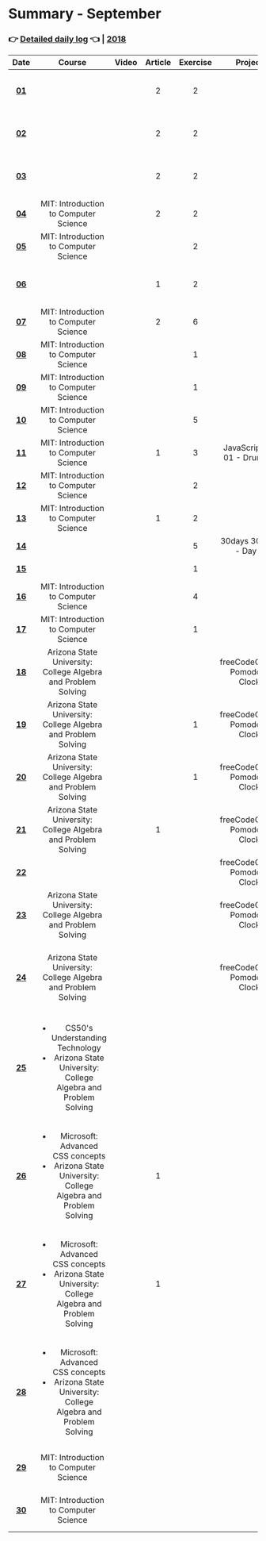 # Summary - September
### 👉 [Detailed daily log](https://github.com/jpacsai/LearningPath/blob/master/Daily-log/September/Daily-log_September.md) 👈 | [2018](https://github.com/jpacsai/LearningPath/blob/master/Daily-log/README.md)

| Date   | Course                | Video | Article | Exercise | Project | Book                                | Achievement |
| :----: | :-------------------: | :---: | :-----: | :------: | :-----: | :--------------------------------:  | :---------: |
| **[01](https://github.com/jpacsai/LearningPath/blob/master/Daily-log/September/Daily-log_September.md#01-09)**                                  |                       |       | 2       | 2        |         | JavaScript: Visual QuickStart Guide |             |
| **[02](https://github.com/jpacsai/LearningPath/blob/master/Daily-log/September/Daily-log_September.md#02-09)**                                  |                       |       | 2       | 2        |         | JavaScript: Visual QuickStart Guide |             |
| **[03](https://github.com/jpacsai/LearningPath/blob/master/Daily-log/September/Daily-log_September.md#03-09)**                                  |                       |       | 2       |  2       |         | JavaScript: Visual QuickStart Guide |             |
| **[04](https://github.com/jpacsai/LearningPath/blob/master/Daily-log/September/Daily-log_September.md#04-09)**                                  | MIT: Introduction to Computer Science |       | 2       | 2        |         |                                     |             |
| **[05](https://github.com/jpacsai/LearningPath/blob/master/Daily-log/September/Daily-log_September.md#05-09)**                                  | MIT: Introduction to Computer Science |       |         | 2        |          |         |                                     |             |
| **[06](https://github.com/jpacsai/LearningPath/blob/master/Daily-log/September/Daily-log_September.md#06-09)**                                  |                       |       | 1       | 2        |         | JavaScript: Visual QuickStart Guide |             |
| **[07](https://github.com/jpacsai/LearningPath/blob/master/Daily-log/September/Daily-log_September.md#07-09)**                                  | MIT: Introduction to Computer Science |       | 2       | 6        |         |                                     |             |
| **[08](https://github.com/jpacsai/LearningPath/blob/master/Daily-log/September/Daily-log_September.md#08-09)**                                  | MIT: Introduction to Computer Science |       |         | 1        |         |                                     |             |
| **[09](https://github.com/jpacsai/LearningPath/blob/master/Daily-log/September/Daily-log_September.md#09-09)**                                  | MIT: Introduction to Computer Science |       |         | 1        |         |                                     |             |
| **[10](https://github.com/jpacsai/LearningPath/blob/master/Daily-log/September/Daily-log_September.md#10-09)**                                  | MIT: Introduction to Computer Science |       |         | 5        |         |                                     |             |
| **[11](https://github.com/jpacsai/LearningPath/blob/master/Daily-log/September/Daily-log_September.md#11-09)**                                  | MIT: Introduction to Computer Science |       | 1       | 3        | JavaScript30: 01 - Drum Kit |                                     |             |
| **[12](https://github.com/jpacsai/LearningPath/blob/master/Daily-log/September/Daily-log_September.md#12-09)**                                  | MIT: Introduction to Computer Science |       |         | 2        |         | Eloquent JavaScript |             |
| **[13](https://github.com/jpacsai/LearningPath/blob/master/Daily-log/September/Daily-log_September.md#13-09)**                                  | MIT: Introduction to Computer Science |       | 1       | 2        |         |                                     |             |
| **[14](https://github.com/jpacsai/LearningPath/blob/master/Daily-log/September/Daily-log_September.md#14-09)**                                  |                       |       |         | 5        | 30days 30sites - Day 1 |                                     |             |
| **[15](https://github.com/jpacsai/LearningPath/blob/master/Daily-log/September/Daily-log_September.md#15-09)**                                  |                       |       |         | 1        |         | Eloquent JavaScript |             |
| **[16](https://github.com/jpacsai/LearningPath/blob/master/Daily-log/September/Daily-log_September.md#16-09)**                                  | MIT: Introduction to Computer Science |       |         | 4       |         |                                     |             |
| **[17](https://github.com/jpacsai/LearningPath/blob/master/Daily-log/September/Daily-log_September.md#17-09)**                                  | MIT: Introduction to Computer Science |       |         | 1        |         | Eloquent JavaScript |             |
| **[18](https://github.com/jpacsai/LearningPath/blob/master/Daily-log/September/Daily-log_September.md#18-09)**                                  | Arizona State University: College Algebra and Problem Solving |       |         |          | freeCodeCamp: Pomodoro Clock | Eloquent JavaScript |             |
| **[19](https://github.com/jpacsai/LearningPath/blob/master/Daily-log/September/Daily-log_September.md#19-09)**                                  | Arizona State University: College Algebra and Problem Solving |       |         | 1        | freeCodeCamp: Pomodoro Clock | Automate the Boring Stuff with Python |             |
| **[20](https://github.com/jpacsai/LearningPath/blob/master/Daily-log/September/Daily-log_September.md#20-09)**                                  | Arizona State University: College Algebra and Problem Solving |       |         | 1        | freeCodeCamp: Pomodoro Clock|                                     |             |
| **[21](https://github.com/jpacsai/LearningPath/blob/master/Daily-log/September/Daily-log_September.md#21-09)**                                  | Arizona State University: College Algebra and Problem Solving |       | 1       |          | freeCodeCamp: Pomodoro Clock|                                     |             |
| **[22](https://github.com/jpacsai/LearningPath/blob/master/Daily-log/September/Daily-log_September.md#22-09)**                                  |   |       |         |          | freeCodeCamp: Pomodoro Clock|                                     |             |
| **[23](https://github.com/jpacsai/LearningPath/blob/master/Daily-log/September/Daily-log_September.md#23-09)**                                  | Arizona State University: College Algebra and Problem Solving |       |         |          | freeCodeCamp: Pomodoro Clock |                                     |             |
| **[24](https://github.com/jpacsai/LearningPath/blob/master/Daily-log/September/Daily-log_September.md#24-09)**                                  | Arizona State University: College Algebra and Problem Solving |       |         |          | freeCodeCamp: Pomodoro Clock |                                     | [freeCodeCamp: Pomodoro Clock](https://jpacsai.github.io/Pomodoro_Clock/) complete + **[FREECODECAMP FRONT END LIBRARIES CERTIFICATE](https://www.freecodecamp.org/certification/jpacsai/front-end-libraries)** 📜 |
| **[25](https://github.com/jpacsai/LearningPath/blob/master/Daily-log/September/Daily-log_September.md#25-09)**                                  | <ul><li>CS50's Understanding Technology</li><li>Arizona State University: College Algebra and Problem Solving</li></ul> |       |         |          |         |                                     |             |
| **[26](https://github.com/jpacsai/LearningPath/blob/master/Daily-log/September/Daily-log_September.md#26-09)**                                  | <ul><li>Microsoft: Advanced CSS concepts</li><li>Arizona State University: College Algebra and Problem Solving</li></ul> |       | 1       |          |         | Automate the Boring Stuff with Python |             |
| **[27](https://github.com/jpacsai/LearningPath/blob/master/Daily-log/September/Daily-log_September.md#27-09)**                                  | <ul><li>Microsoft: Advanced CSS concepts</li><li>Arizona State University: College Algebra and Problem Solving</li></ul> |       | 1       |          |         |  |             |
| **[28](https://github.com/jpacsai/LearningPath/blob/master/Daily-log/September/Daily-log_September.md#28-09)**                                  | <ul><li>Microsoft: Advanced CSS concepts</li><li>Arizona State University: College Algebra and Problem Solving</li></ul> |       |         |          |         | Automate the Boring Stuff with Python |             |
| **[29](https://github.com/jpacsai/LearningPath/blob/master/Daily-log/September/Daily-log_September.md#29-09)**                                  | MIT: Introduction to Computer Science |       |         |          |         | Automate the Boring Stuff with Python |             |
| **[30](https://github.com/jpacsai/LearningPath/blob/master/Daily-log/September/Daily-log_September.md#30-09)**                                  | MIT: Introduction to Computer Science |       |         |          |         | Automate the Boring Stuff with Python |             |
